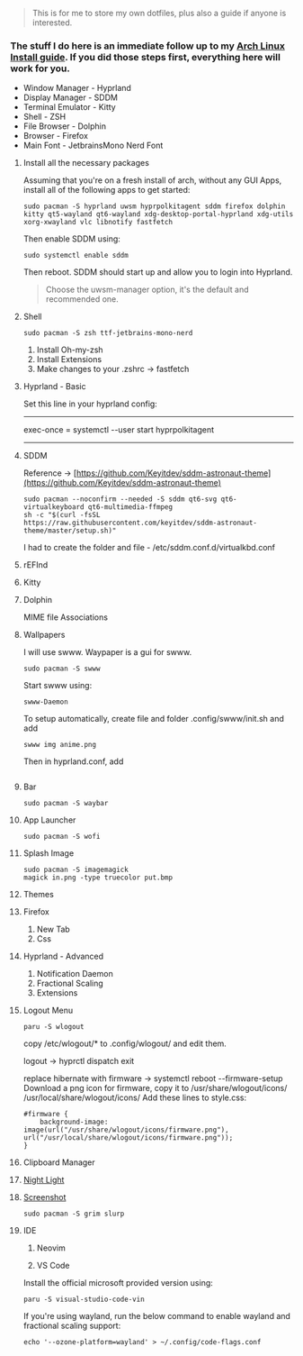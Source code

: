 > This is for me to store my own dotfiles, plus also a guide if anyone is interested.

### The stuff I do here is an immediate follow up to my [Arch Linux Install guide](https://github.com/sabi-31/My_Perfect_Arch-linux). If you did those steps first, everything here will work for you.


- Window Manager - Hyprland
- Display Manager - SDDM
- Terminal Emulator - Kitty
- Shell - ZSH
- File Browser - Dolphin
- Browser - Firefox
- Main Font - JetbrainsMono Nerd Font



1. Install all the necessary packages

	Assuming that you're on a fresh install of arch, without any GUI Apps, install all of the following apps to get started:

    ```
    sudo pacman -S hyprland uwsm hyprpolkitagent sddm firefox dolphin kitty qt5-wayland qt6-wayland xdg-desktop-portal-hyprland xdg-utils xorg-xwayland vlc libnotify fastfetch 
    ```

	Then enable SDDM using:
	```
	sudo systemctl enable sddm
	```

	Then reboot. SDDM should start up and allow you to login into Hyprland.
    > Choose the uwsm-manager option, it's the default and recommended one.

2. Shell
    ```
    sudo pacman -S zsh ttf-jetbrains-mono-nerd
    ```

    1. Install Oh-my-zsh
	2. Install Extensions
	3. Make changes to your .zshrc -> fastfetch

3. Hyprland - Basic

    Set this line in your hyprland config:

    ---

    exec-once = systemctl --user start hyprpolkitagent

    ---

4. SDDM

    Reference -> [https://github.com/Keyitdev/sddm-astronaut-theme](https://github.com/Keyitdev/sddm-astronaut-theme)
    
    ```
    sudo pacman --noconfirm --needed -S sddm qt6-svg qt6-virtualkeyboard qt6-multimedia-ffmpeg
    sh -c "$(curl -fsSL https://raw.githubusercontent.com/keyitdev/sddm-astronaut-theme/master/setup.sh)"
    ```

    I had to create the folder and file - /etc/sddm.conf.d/virtualkbd.conf


5. rEFInd

6. Kitty

7. Dolphin

    MIME file Associations

8. Wallpapers

    I will use swww. Waypaper is a gui for swww.

    ```
    sudo pacman -S swww
    ```

    Start swww using:
    ```
    swww-Daemon
    ```

    To setup automatically, create file and folder .config/swww/init.sh and add
    ```
    swww img anime.png
    ```

    Then in hyprland.conf, add
    ```
    
    ```

9. Bar
    ```
    sudo pacman -S waybar
    ```

10. App Launcher
    ```
    sudo pacman -S wofi
    ```

11. Splash Image

    ```
    sudo pacman -S imagemagick
    magick in.png -type truecolor put.bmp
    ```

12. Themes

13. Firefox
    1. New Tab
    2. Css

14. Hyprland - Advanced
    1. Notification Daemon
    2. Fractional Scaling
    3. Extensions

15. Logout Menu
    ```
    paru -S wlogout
    ```

    copy /etc/wlogout/* to .config/wlogout/ and edit them.

    logout -> hyprctl dispatch exit

    replace hibernate with firmware -> systemctl reboot --firmware-setup
    Download a png icon for firmware, copy it to /usr/share/wlogout/icons/ /usr/local/share/wlogout/icons/
    Add these lines to style.css:
    
    ```
    #firmware {
        background-image: image(url("/usr/share/wlogout/icons/firmware.png"), url("/usr/local/share/wlogout/icons/firmware.png"));
    }
    ```

16. Clipboard Manager

17. [Night Light](https://wiki.archlinux.org/title/Redshift)

18. [Screenshot]((https://www.youtube.com/watch?v=J1L1qi-5dr0))
    ```
    sudo pacman -S grim slurp
    ```

19. IDE
    1.  Neovim
    
    
    2.  VS Code
 
	Install the official microsoft provided version using:
	```
	paru -S visual-studio-code-vin
	```

	If you're using wayland, run the below command to enable wayland and fractional scaling support:
	```
	echo '--ozone-platform=wayland' > ~/.config/code-flags.conf
	```